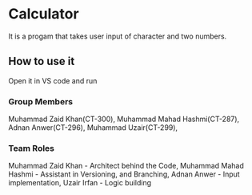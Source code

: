 # Calculator
It is a progam that takes user input of character and two numbers.

## How to use it
Open it in VS code and run

### Group Members
Muhammad Zaid Khan(CT-300),
 Muhammad Mahad Hashmi(CT-287),
 Adnan Anwer(CT-296),
 Muhammad Uzair(CT-299),

 ### Team Roles
  Muhammad Zaid Khan - Architect behind the Code,
  Muhammad Mahad Hashmi - Assistant in Versioning, and Branching,
  Adnan Anwer - Input implementation,
  Uzair Irfan - Logic building
